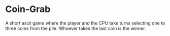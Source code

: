 Coin-Grab
=========

A short ascii game where the player and the CPU take turns selecting one to three coins from the pile.
Whoever takes the last coin is the winner.
